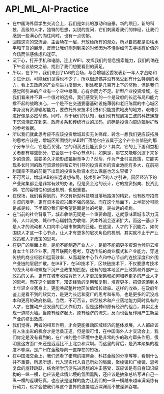 # API_ML_AI-Practice
- 在中国海外留学生交流会上，我们是如此的激动和自豪。新的项目，新的科技，高级的人才，独特的思想，尖锐的提问，它们刺痛着我们的神经，让我们感到一些满心的向往同时，也有一点忧郁。
- 回顾这次的交流会，主会场在一层，开放给所有的观众，所以自然都是没啥水平和干货的展示，反而让我们刚刚到来的时候因为不懂得如何去寻找有价值的会场而倍感焦虑和迷茫。
- 沉下心，打开手机和电脑，连上WIFI，发挥我们的信息搜索能力，我们的确在下午会议结束之前，找到了我们想要看到的满足。
- 所以，在下午，我们来到了IAB的会场，与会增城区委发表新一年人才战略和引进计划，可能我们见得也不少了，所以很遗憾并没有感受到有什么特别的地方。看上去政府的产业引进力度很大，到处都是几百万上下的奖励，但是我们感觉所引进的产业有一个空中楼阁，心有余而力不足。新型产业投资增城，在我们看来并不算一个很对的选择，我们感受到的一个是政府的长远布局和能力撑不起的战略决心，一个是不在交通要塞基础设施薄弱和老旧陈腐的中心城区本身没有资源辐射能力，要依托外来技术引进和只能提供地皮的地方，艰难引进好像是必然命题。同时，基于我们的认知，我们也有想到第三波的科技螺旋下沉浪潮正在到来，政府关系和传统行业的加码，的确是投资向周边辐射扩散的参考依据。
- 所以我们就此思考应不应该投资增城其实无关痛痒，转念一想我们更应该拓展的思考应该是，增城区所围绕的IAB建厂落地它应该属于这个产业价值链的那个分布节点，它是否关键，它的利润占比能到多少？其次，它的上下游利益相关者都有哪些部分，它会是一个中心节点吗，如果是，那它又能够沉淀下来多少的资源，需要多久才能形成辐射竞争力？然后，作为产业引进政策，它能实现多长时间的政府资源倾斜和它所引导的投资资本的资金池能有多大，在前期利润率不高的前提下出现的投资失败资本怎么保底也怎么容错？
- 不可否认，增城IAB的长远设想布局，技术引进下的人才引进，园区经济下的产业聚集都会是非常有效的办法，但是资金池的设计，它的投资指向、投资比例、它的容错性和退出机制，也很重要。
- 在现场，我们看得到的，不仅有新型科技项目落地路演的精彩，也有政府招商引资的艰辛，更有资本投资兴趣不强的感受。而在这个局面下，上半部分可能是点是线，下半部分我们更希望是面是体的考量，是拉远的视角。
- 在当前的社会背景下，城市收缩无疑是一个重要命题，这就意味着城市活力沉降，人口流失、城市中心辐射能力收缩、资本外流会逐渐扩大，而这一基点下是人才的流动和人口向中心城市聚集的迁徙。在这里，人才的下沉能力，如何围绕人才这一中心节点，让人才有更多的层次角色的机制，其实就不止于产业政策和人才政策的思考。
- 在更广的层面上看，是能不能制造产业人才，是能不能把更多资源也倾斜去培育本土年轻企业家，用互联网的思考，穿透传统的商业模式和产业能力，穿透传统的商业经验和运营效率，从而凝聚中心节点和中心节点的连接深度和外围产业链的层层扩散。在IAB下、在5G技术下，区块链技术下，不仅要思考技术的龙头马车和螺旋下沉产业政策的匹配，还有的是本地区产业政策和外部产业政策的关系，更有在城市收缩背景下人才更加聚集和如何培养更多的产业人才的思考。而在这个层面下，知识经验的复用和复制，培育更多，把资源落到本土年轻企业家身上，更能唤起整片地区价值增长效率。这样的收益，在政府年鉴上是看不到的软实力，是更为长远和宽广的思考和布局，也是更多的沉没成本和更高的政府格局。当然，不可否认，新型技术和产业落地能力同时具有的人才，在推动产业发展的巨大作用力，但是这种和原有经济的组合，其实会出现一道防火墙。当原有经济起火，原有经济的流失，反而也会反作用产生新型产业的挤出效应。
- 我们觉得，两者的相互作用，才会更能推动区域经济的整体发展，人人都应该有人生出彩的机会才是沧桑正道。但是很可惜，在中国海外人才交流会上，我们肯定是没有看到的，在广州的整个环境中也是非常的少的政府牵头作用，很明显这方面广州还是远远比不上北京和深圳。而这里的背后，是资本聚集的程度不够深，是广州在金融导向一直存在的短板。
- 在中国海交会上，我们还看了猎聘的招聘会、科技金融的分享等等，看到什么并不重要，所思所想，代入现实代入自己所处的局面，聚棱镜和广棱镜、思考复盘的旋转跳跃，结合所学沉淀先进思想的冲击感受，既应该是有自身知识结构的一纵一横，也应该是此情此境的氛围熏陶，还应该是抽象总结写进自己一纵一横的返璞归真，也应该是这样的能力让我们的一纵一横越来越丰满凝练有行动力，也才会使我们与这个世界的连接临近深渊而不被深渊吞噬。
